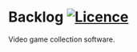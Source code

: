 # Backlog [![Licence](https://img.shields.io/github/license/phyr0n/Backlog)](https://github.com/phyr0n/Backlog/blob/master/LICENSE)
Video game collection software.
